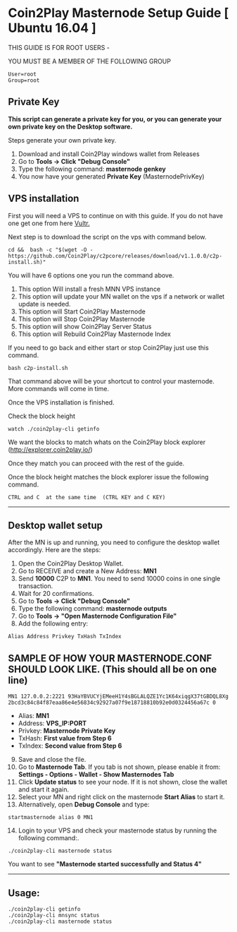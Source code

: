 # Coin2Play Masternode Setup Guide [ Ubuntu 16.04 ]

THIS GUIDE IS FOR ROOT USERS -

YOU MUST BE A MEMBER OF THE FOLLOWING GROUP
```
User=root
Group=root
```

## Private Key

**This script can generate a private key for you, or you can generate your own private key on the Desktop software.**

Steps generate your own private key. 
1.  Download and install Coin2Play windows wallet from Releases
2.  Go to **Tools -> Click "Debug Console"** 
3.  Type the following command: **masternode genkey**  
4. You now have your generated **Private Key**  (MasternodePrivKey)


## VPS installation
First you will need a VPS to continue on with this guide. If you do not have one get one from here [Vultr.](https://www.vultr.com/?ref=7424168)

Next step is to download the script on the vps with command below.
```
cd &&  bash -c "$(wget -O - https://github.com/Coin2Play/c2pcore/releases/download/v1.1.0.0/c2p-install.sh)"
```

You will have 6 options one you run the command above.
1. This option Will install a fresh MNN VPS instance
2. This option will update your MN wallet on the vps if a network or wallet update is needed.
3. This option will Start Coin2Play Masternode
4. This option will Stop Coin2Play Masternode
5. This option will show Coin2Play Server Status
6. This option will Rebuild Coin2Play Masternode Index


If you need to go back and either start or stop Coin2Play just use this command.
```
bash c2p-install.sh
```
That command above will be your shortcut to control your masternode. 
More commands will come in time.

Once the VPS installation is finished.

Check the block height

```
watch ./coin2play-cli getinfo
```

We want the blocks to match whats on the Coin2Play block explorer (http://explorer.coin2play.io/)

Once they match you can proceed with the rest of the guide.



Once the block height matches the block explorer issue the following command.
```
CTRL and C  at the same time  (CTRL KEY and C KEY)
```
***

## Desktop wallet setup  

After the MN is up and running, you need to configure the desktop wallet accordingly. Here are the steps:  
1. Open the Coin2Play Desktop Wallet.  
2. Go to RECEIVE and create a New Address: **MN1**  
3. Send **10000** C2P to **MN1**. You need to send 10000 coins in one single transaction.
4. Wait for 20 confirmations.  
5. Go to **Tools -> Click "Debug Console"** 
6. Type the following command: **masternode outputs**  
7. Go to  **Tools -> "Open Masternode Configuration File"**
8. Add the following entry:
```
Alias Address Privkey TxHash TxIndex
```
## SAMPLE OF HOW YOUR MASTERNODE.CONF SHOULD LOOK LIKE.  (This should all be on one line)  

```
MN1 127.0.0.2:2221 93HaYBVUCYjEMeeH1Y4sBGLALQZE1Yc1K64xiqgX37tGBDQL8Xg 2bcd3c84c84f87eaa86e4e56834c92927a07f9e18718810b92e0d0324456a67c 0
```


* Alias: **MN1**
* Address: **VPS_IP:PORT**
* Privkey: **Masternode Private Key**
* TxHash: **First value from Step 6**
* TxIndex:  **Second value from Step 6**
9. Save and close the file.
10. Go to **Masternode Tab**. 
If you tab is not shown, please enable it from: **Settings - Options - Wallet - Show Masternodes Tab**
11. Click **Update status** to see your node. If it is not shown, close the wallet and start it again. 
12. Select your MN and right click on the masternode **Start Alias** to start it.
13. Alternatively, open **Debug Console** and type:

```
startmasternode alias 0 MN1 
``` 

14. Login to your VPS and check your masternode status by running the following command:.

```
./coin2play-cli masternode status
```

You want to see **"Masternode started successfully and Status 4"**

***

## Usage:

```
./coin2play-cli getinfo
./coin2play-cli mnsync status
./coin2play-cli masternode status
```

